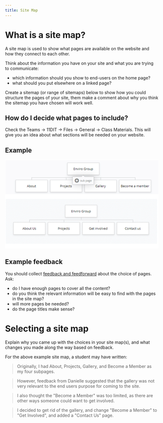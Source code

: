 ```yaml
---
title: Site Map
---
```


# What is a site map?

A site map is used to show what pages are available on the website and how they connect to each other.

Think about the information you have on your site and what you are trying to communicate:

- which information should you show to end-users on the home page?
- what should you put elsewhere on a linked page?
 
Create a sitemap (or range of sitemaps) below to show how you could structure the pages of your site, them make a comment about why you think the sitemap you have chosen will work well. 

## How do I decide what pages to include?

Check the Teams -> 11DIT -> Files -> General -> Class Materials. This will give you an idea about what sections will be needed on your website.

## Example

![Site map example](img/site-map_example.png)

## Example feedback

You should collect [feedback and feedforward](feedback.md) about the choice of pages. Ask:

- do I have enough pages to cover all the content?
- do you think the relevant information will be easy to find with the pages in the site map?
- will more pages be needed?
- do the page titles make sense?

# Selecting a site map

Explain why you came up with the choices in your site map(s), and what changes you made along the way based on feedback.

For the above example site map, a student may have written:

> Originally, I had About, Projects, Gallery, and Become a Member as my four subpages.

> However, feedback from Danielle suggested that the gallery was not very relevant to the end users purpose for coming to the site. 

> I also thought the "Become a Member" was too limited, as there are other ways someone could want to get involved.

> I decided to get rid of the gallery, and change "Become a Member" to "Get Involved", and added a "Contact Us" page.